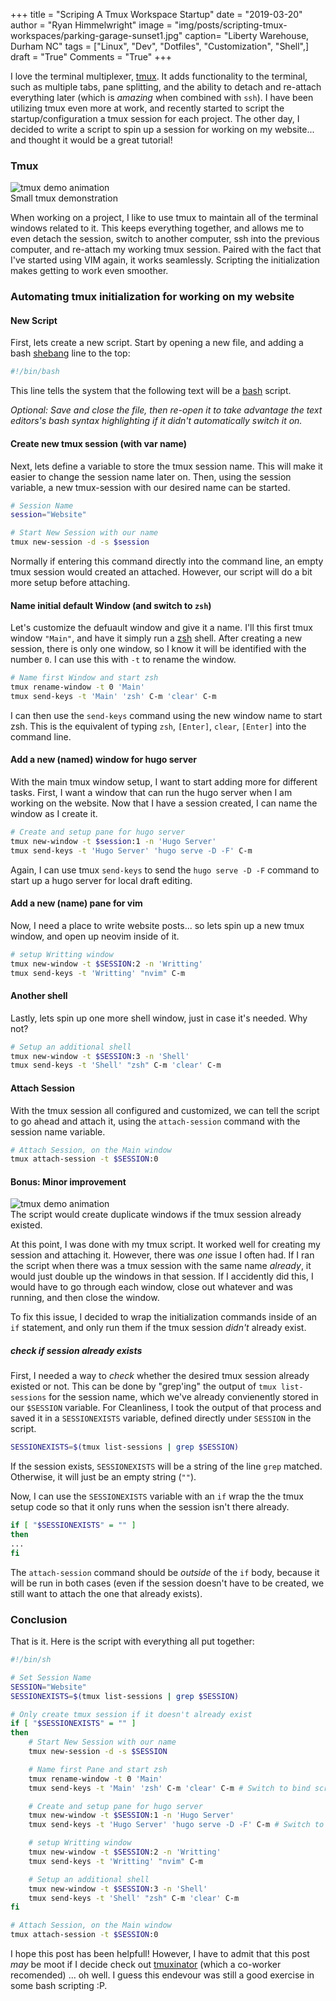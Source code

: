 +++
title  = "Scriping A Tmux Workspace Startup"
date   = "2019-03-20"
author = "Ryan Himmelwright"
image  = "img/posts/scripting-tmux-workspaces/parking-garage-sunset1.jpg"
caption= "Liberty Warehouse, Durham NC"
tags   = ["Linux", "Dev", "Dotfiles", "Customization", "Shell",]
draft  = "True"
Comments = "True"
+++

I love the terminal multiplexer, [tmux](http://www.tmux.com). It adds
functionality to the terminal, such as multiple tabs, pane splitting, and the
ability to detach and re-attach everything later (which is *amazing* when
combined with `ssh`). I have been utilizing tmux even more at work, and recently
started to script the startup/configuration a tmux session for each project.
The other day, I decided to write a script to spin up a session for working on my
website... and thought it would be a great tutorial!

<!--more-->

### Tmux

<img alt="tmux demo animation" src="../../img/posts/scripting-tmux-workspaces/animation-hover.png" onmouseover="this.src='../../img/posts/scripting-tmux-workspaces/tmux-demo.gif'" onmouseout="this.src='../../img/posts/scripting-tmux-workspaces/animation-hover.png'" style="max-width: 100%;"/>
<div class="caption">Small tmux demonstration</div>

When working on a project, I like to use tmux to maintain all of the terminal
windows related to it. This keeps everything together, and allows me to even
detach the session, switch to another computer, ssh into the previous computer,
and re-attach my working tmux session. Paired with the fact that I've started
using VIM again, it works seamlessly. Scripting the initialization makes
getting to work even smoother.

### Automating tmux initialization for working on my website
#### New Script

First, lets create a new script. Start by opening a new file, and adding a bash
[shebang](https://en.wikipedia.org/wiki/Shebang_(Unix)) line to the top:

```bash
#!/bin/bash

```

This line tells the system that the following text will be a
[bash](https://en.wikipedia.org/wiki/Bash_(Unix_shell)) script.

*Optional: Save and close the file, then re-open it to take advantage the text
editors's bash syntax highlighting if it didn't automatically switch it on.*


#### Create new tmux session (with var name)

Next, lets define a variable to store the tmux session name. This will make it
easier to change the session name later on. Then, using the session variable, a new
tmux-session with our desired name can be started.

```bash
# Session Name
session="Website"

# Start New Session with our name
tmux new-session -d -s $session
```

Normally if entering this command directly into the command line, an empty tmux
session would created an attached. However, our script will do a bit more setup
before attaching.

#### Name initial default Window (and switch to `zsh`)

Let's customize the defuault window and give it a name. I'll this first tmux
window `"Main"`, and have it simply run a [zsh](https://ohmyz.sh/) shell. After
creating a new session, there is only one window, so I know it will be
identified with the number `0`. I can use this with `-t` to rename the window.

``` bash
# Name first Window and start zsh
tmux rename-window -t 0 'Main'
tmux send-keys -t 'Main' 'zsh' C-m 'clear' C-m
```

I can then use the `send-keys` command using the new window name to start zsh.
This is the equivalent of typing `zsh`, `[Enter]`, `clear`, `[Enter]` into the
command line.


#### Add a new (named) window for hugo server

With the main tmux window setup, I want to start adding more for different
tasks. First, I want a window that can run the hugo server when I am working on
the website. Now that I have a session created, I can name the window as I
create it.

```bash
# Create and setup pane for hugo server
tmux new-window -t $session:1 -n 'Hugo Server'
tmux send-keys -t 'Hugo Server' 'hugo serve -D -F' C-m
```

Again, I can use tmux `send-keys` to send the `hugo serve -D -F` command to
start up a hugo server for local draft editing.

#### Add a new (name) pane for vim

Now, I need a place to write website posts... so lets spin up a new tmux
window, and open up neovim inside of it.

```bash
# setup Writting window
tmux new-window -t $SESSION:2 -n 'Writting'
tmux send-keys -t 'Writting' "nvim" C-m
```

#### Another shell

Lastly, lets spin up one more shell window, just in case it's needed. Why not?

```bash
# Setup an additional shell
tmux new-window -t $SESSION:3 -n 'Shell'
tmux send-keys -t 'Shell' "zsh" C-m 'clear' C-m
```

#### Attach Session

With the tmux session all configured and customized, we can tell the script to
go ahead and attach it, using the `attach-session` command with the session
name variable.

```bash
# Attach Session, on the Main window
tmux attach-session -t $SESSION:0
```

#### Bonus: Minor improvement

<img alt="tmux demo animation" src="../../img/posts/scripting-tmux-workspaces/animation-hover.png" onmouseover="this.src='../../img/posts/scripting-tmux-workspaces/tmux-duplicate-windows.gif'" onmouseout="this.src='../../img/posts/scripting-tmux-workspaces/animation-hover.png'" style="max-width: 100%;"/>
<div class="caption">The script would create duplicate windows if the tmux
session already existed.</div>

At this point, I was done with my tmux script. It worked well for creating my
session and attaching it. However, there was *one* issue I often had. If I ran
the script when there was a tmux session with the same name *already*, it would
just double up the windows in that session. If I accidently did this, I would
have to go through each window, close out whatever and was running, and then
close the window.

To fix this issue, I decided to wrap the initialization commands inside of an
`if` statement, and only run them if the tmux session *didn't* already exist.

##### check if session already exists

First, I needed a way to *check* whether the desired tmux session already existed
or not. This can be done by "grep'ing" the output of `tmux list-sessions` for
the session name, which we've already convienently stored in our `$SESSION`
variable. For Cleanliness, I took the output of that process and saved it in a
`SESSIONEXISTS` variable, defined directly under `SESSION` in the script.
```bash
SESSIONEXISTS=$(tmux list-sessions | grep $SESSION)
```

If the session exists, `SESSIONEXISTS` will be a string of the line `grep`
matched. Otherwise, it will just be an empty string (`""`).


Now, I can use the `SESSIONEXISTS` variable with an `if` wrap the the tmux
setup code so that it only runs when the session isn't there already.
```bash
if [ "$SESSIONEXISTS" = "" ]
then
...
fi
```

The `attach-session` command should be *outside* of the `if` body, because it
will be run in both cases (even if the session doesn't have to be created, we
still want to attach the one that already exists).


### Conclusion

That is it. Here is the script with everything all put together:

```bash
#!/bin/sh

# Set Session Name
SESSION="Website"
SESSIONEXISTS=$(tmux list-sessions | grep $SESSION)

# Only create tmux session if it doesn't already exist
if [ "$SESSIONEXISTS" = "" ]
then
    # Start New Session with our name
    tmux new-session -d -s $SESSION

    # Name first Pane and start zsh
    tmux rename-window -t 0 'Main'
    tmux send-keys -t 'Main' 'zsh' C-m 'clear' C-m # Switch to bind script?

    # Create and setup pane for hugo server
    tmux new-window -t $SESSION:1 -n 'Hugo Server'
    tmux send-keys -t 'Hugo Server' 'hugo serve -D -F' C-m # Switch to bind script?

    # setup Writting window
    tmux new-window -t $SESSION:2 -n 'Writting'
    tmux send-keys -t 'Writting' "nvim" C-m

    # Setup an additional shell
    tmux new-window -t $SESSION:3 -n 'Shell'
    tmux send-keys -t 'Shell' "zsh" C-m 'clear' C-m
fi

# Attach Session, on the Main window
tmux attach-session -t $SESSION:0
```

I hope this post has been helpfull! However, I have to admit that this post
*may* be moot if I decide check out
[tmuxinator](https://github.com/tmuxinator/tmuxinator) (which a co-worker
recomended) ... oh well. I guess this endevour was still a good exercise in
some bash scripting :P.
